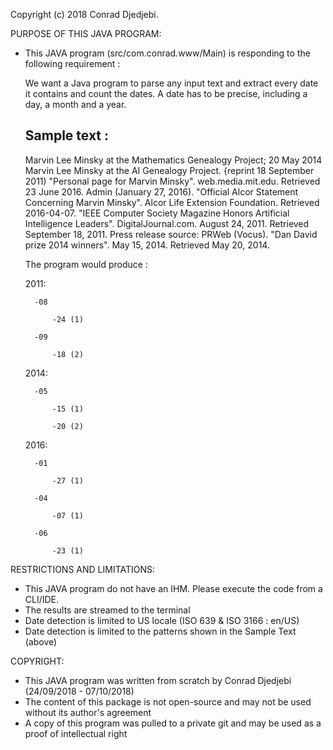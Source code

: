 Copyright (c) 2018 Conrad Djedjebi.


PURPOSE OF THIS JAVA PROGRAM:

- This JAVA program (src/com.conrad.www/Main) is responding to the following requirement :

    We want a Java program to parse any input text and extract every date it contains
    and count the dates.
    A date has to be precise, including a day, a month and a year.

    Sample text :
    ---------------------------------------------------------------------------------------------

    Marvin Lee Minsky at the Mathematics Genealogy Project; 20 May 2014
    Marvin Lee Minsky at the AI Genealogy Project. {reprint 18 September 2011)
    "Personal page for Marvin Minsky". web.media.mit.edu. Retrieved 23 June 2016.
    Admin (January 27, 2016). "Official Alcor Statement Concerning Marvin Minsky".
        Alcor Life Extension Foundation. Retrieved 2016-04-07.
    "IEEE Computer Society Magazine Honors Artificial Intelligence Leaders".
        DigitalJournal.com. August 24, 2011. Retrieved September 18, 2011.
        Press release source: PRWeb (Vocus).
    "Dan David prize 2014 winners". May 15, 2014. Retrieved May 20, 2014.

    The program would produce :

    2011:

        -08

            -24 (1)

        -09

            -18 (2)

    2014:

        -05

            -15 (1)

            -20 (2)

    2016:

        -01

            -27 (1)

        -04

            -07 (1)

        -06

            -23 (1)


RESTRICTIONS AND LIMITATIONS:

- This JAVA program do not have an IHM. Please execute the code from a CLI/IDE.
- The results are streamed to the terminal
- Date detection is limited to US locale (ISO 639 & ISO 3166 : en/US)
- Date detection is limited to the patterns shown in the Sample Text (above)

COPYRIGHT:

- This JAVA program was written from scratch by Conrad Djedjebi (24/09/2018 - 07/10/2018)
- The content of this package is not open-source and may not be used without its author's agreement
- A copy of this program was pulled to a private git and may be used as a proof of intellectual right